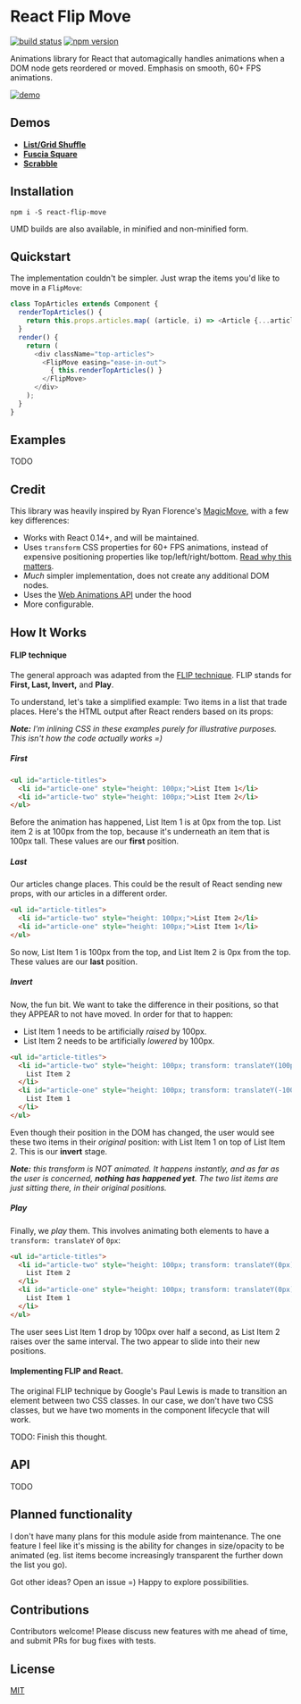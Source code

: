 React Flip Move
=========

[![build status](https://img.shields.io/travis/joshwcomeau/react-flip-move/master.svg?style=flat-square)](https://travis-ci.org/joshwcomeau/react-flip-move)
[![npm version](https://img.shields.io/npm/v/react-flip-move.svg?style=flat-square)](https://www.npmjs.com/package/react-flip-move)

Animations library for React that automagically handles animations when a DOM node gets reordered or moved. Emphasis on smooth, 60+ FPS animations.

[![demo](https://s3.amazonaws.com/githubdocs/demo-with-dev-tools.gif)](http://joshwcomeau.github.io/react-flip-move/examples/#/shuffle)



## Demos

  * <a href="http://joshwcomeau.github.io/react-flip-move/examples/#/shuffle" target="_blank">__List/Grid Shuffle__</a>
  * <a href="http://joshwcomeau.github.io/react-flip-move/examples/#/square" target="_blank">__Fuscia Square__</a>
  * <a href="http://joshwcomeau.github.io/react-flip-move/examples/#/scrabble" target="_blank">__Scrabble__</a>


## Installation

```
npm i -S react-flip-move
```

UMD builds are also available, in minified and non-minified form.

## Quickstart

The implementation couldn't be simpler. Just wrap the items you'd like to move in a `FlipMove`:

```js
class TopArticles extends Component {
  renderTopArticles() {
    return this.props.articles.map( (article, i) => <Article {...article} key={i} /> );
  }
  render() {
    return (
      <div className="top-articles">
        <FlipMove easing="ease-in-out">
          { this.renderTopArticles() }
        </FlipMove>
      </div>
    );
  }
}
```




## Examples

TODO


## Credit

This library was heavily inspired by Ryan Florence's [MagicMove](https://github.com/ryanflorence/react-magic-move), with a few key differences:

* Works with React 0.14+, and will be maintained.
* Uses `transform` CSS properties for 60+ FPS animations, instead of expensive positioning properties like top/left/right/bottom. [Read why this matters](https://aerotwist.com/blog/pixels-are-expensive/).
* _Much_ simpler implementation, does not create any additional DOM nodes.
* Uses the [Web Animations API](http://w3c.github.io/web-animations/) under the hood
* More configurable.


## How It Works

#### FLIP technique
The general approach was adapted from the [FLIP technique](https://aerotwist.com/blog/flip-your-animations/). FLIP stands for **First, Last, Invert,** and **Play**.

To understand, let's take a simplified example: Two items in a list that trade places. Here's the HTML output after React renders based on its props:

_**Note:** I'm inlining CSS in these examples purely for illustrative purposes. This isn't how the code actually works =)_


##### First

```html
<ul id="article-titles">
  <li id="article-one" style="height: 100px;">List Item 1</li>
  <li id="article-two" style="height: 100px;">List Item 2</li>
</ul>
```

Before the animation has happened, List Item 1 is at 0px from the top. List item 2 is at 100px from the top, because it's underneath an item that is 100px tall. These values are our **first** position.


##### Last

Our articles change places. This could be the result of React sending new props, with our articles in a different order.

```html
<ul id="article-titles">
  <li id="article-two" style="height: 100px;">List Item 2</li>
  <li id="article-one" style="height: 100px;">List Item 1</li>
</ul>
```

So now, List Item 1 is 100px from the top, and List Item 2 is 0px from the top. These values are our **last** position.

##### Invert

Now, the fun bit. We want to take the difference in their positions, so that they APPEAR to not have moved. In order for that to happen:

* List Item 1 needs to be artificially _raised_ by 100px.
* List Item 2 needs to be artificially _lowered_ by 100px.

```html
<ul id="article-titles">
  <li id="article-two" style="height: 100px; transform: translateY(100px)">
    List Item 2
  </li>
  <li id="article-one" style="height: 100px; transform: translateY(-100px)">
    List Item 1
  </li>
</ul>
```

Even though their position in the DOM has changed, the user would see these two items in their _original_ position: with List Item 1 on top of List Item 2. This is our **invert** stage.

_**Note:** this transform is NOT animated. It happens instantly, and as far as the user is concerned, **nothing has happened yet**. The two list items are just sitting there, in their original positions._


##### Play

Finally, we *play* them. This involves animating both elements to have a `transform: translateY` of `0px`:

```html
<ul id="article-titles">
  <li id="article-two" style="height: 100px; transform: translateY(0px); transition: 500ms">
    List Item 2
  </li>
  <li id="article-one" style="height: 100px; transform: translateY(0px); transition: 500ms">
    List Item 1
  </li>
</ul>
```

The user sees List Item 1 drop by 100px over half a second, as List Item 2 raises over the same interval. The two appear to slide into their new positions.

#### Implementing FLIP and React.

The original FLIP technique by Google's Paul Lewis is made to transition an element between two CSS classes. In our case, we don't have two CSS classes, but we have two moments in the component lifecycle that will work.

TODO: Finish this thought.

## API

TODO


## Planned functionality

I don't have many plans for this module aside from maintenance. The one feature I feel like it's missing is the ability for changes in size/opacity to be animated (eg. list items become increasingly transparent the further down the list you go).

Got other ideas? Open an issue =) Happy to explore possibilities.


## Contributions

Contributors welcome! Please discuss new features with me ahead of time, and submit PRs for bug fixes with tests.


## License

[MIT](https://github.com/joshwcomeau/flip-move/blob/master/LICENSE.md)
